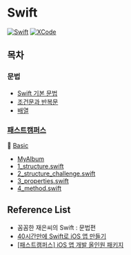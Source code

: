 # Swift
[![Swift](http://img.shields.io/badge/Swift-v.5.1-blue.svg?style=flat)](https://developer.apple.com/swift/)
[![XCode](http://img.shields.io/badge/XCode-v.11.5-orange.svg?style=flat)](https://developer.apple.com/xcode/whats-new/)

## 목차

### 문법
- [Swift 기본 문법](https://github.com/co3oing/Swift/blob/master/Swift01.%20Swift%20기본%20문법.md)
- [조건문과 반복문](https://github.com/co3oing/Swift/blob/master/Swift02.%20조건문과%20반복문.md)
- [배열](https://github.com/co3oing/Swift/blob/master/Swift03.%20배열.md)

### [패스트캠퍼스](https://github.com/co3oing/Swift/tree/master/Fast%20campus)
📁 [Basic](https://github.com/co3oing/Swift/tree/master/Fast%20campus/Basic)
- [MyAlbum](https://github.com/co3oing/Swift/tree/master/Fast%20campus/MyAlbum)
- [1_structure.swift](https://github.com/co3oing/Swift/blob/master/Fast%20campus/1_structure.swift)
- [2_structure_challenge.swift](https://github.com/co3oing/Swift/blob/master/Fast%20campus/2_structure_challenge.swift)
- [3_properties.swift](https://github.com/co3oing/Swift/blob/master/Fast%20campus/3_properties.swift)
- [4_method.swift](https://github.com/co3oing/Swift/blob/master/Fast%20campus/4_method.swift)

## Reference List

- 꼼꼼한 재은씨의 Swift : 문법편
- [40시간만에 Swift로 iOS 앱 만들기](https://devxoul.gitbooks.io/ios-with-swift-in-40-hours/content/)
- [[패스트캠퍼스] iOS 앱 개발 올인원 패키지](https://www.fastcampus.co.kr/dev_online_iosapp)
